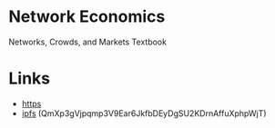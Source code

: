 # Network Economics
Networks, Crowds, and Markets Textbook

# Links
- [https](https://github.com/argosopentech/Network-Economics/raw/main/networks-book.pdf)
- [ipfs](ipfs://QmXp3gVjpqmp3V9Ear6JkfbDEyDgSU2KDrnAffuXphpWjT) (QmXp3gVjpqmp3V9Ear6JkfbDEyDgSU2KDrnAffuXphpWjT)
